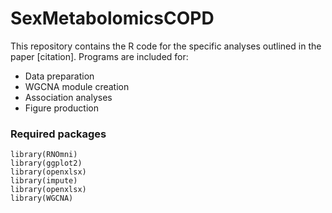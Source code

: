 # SexMetabolomicsCOPD

This repository contains the R code for the specific analyses outlined in the paper [citation]. Programs are included for:
* Data preparation
* WGCNA module creation
* Association analyses
* Figure production

### Required packages
```
library(RNOmni)
library(ggplot2)
library(openxlsx)
library(impute)
library(openxlsx)
library(WGCNA)

```

